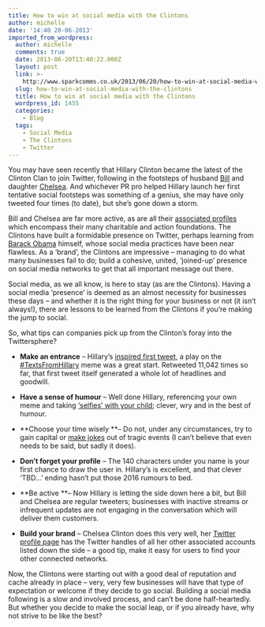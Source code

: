 ```yaml
---
title: How to win at social media with the Clintons
author: michelle
date: '14:40 20-06-2013'
imported_from_wordpress:
  author: michelle
  comments: true
  date: 2013-06-20T13:40:22.000Z
  layout: post
  link: >-
    http://www.sparkcomms.co.uk/2013/06/20/how-to-win-at-social-media-with-the-clintons/
  slug: how-to-win-at-social-media-with-the-clintons
  title: How to win at social media with the Clintons
  wordpress_id: 1455
  categories:
    - Blog
  tags:
    - Social Media
    - The Clintons
    - Twitter
---
```


You may have seen recently that Hillary Clinton became the latest of the Clinton Clan to join Twitter, following in the footsteps of husband [Bill](https://twitter.com/billclinton) and daughter [Chelsea](https://twitter.com/ChelseaClinton). And whichever PR pro helped Hillary launch her first tentative social footsteps was something of a genius, she may have only tweeted four times (to date), but she’s gone down a storm.

Bill and Chelsea are far more active, as are all their [associated profiles](https://twitter.com/ClintonFdn) which encompass their many charitable and action foundations. The Clintons have built a formidable presence on Twitter, perhaps learning from [Barack Obama](https://twitter.com/BarackObama) himself, whose social media practices have been near flawless. As a ‘brand’, the Clintons are impressive – managing to do what many businesses fail to do; build a cohesive, united, ‘joined-up’ presence on social media networks to get that all important message out there.

Social media, as we all know, is here to stay (as are the Clintons). Having a social media ‘presence’ is deemed as an almost necessity for businesses these days – and whether it is the right thing for your business or not (it isn’t always!), there are lessons to be learned from the Clintons if you’re making the jump to social.

So, what tips can companies pick up from the Clinton’s foray into the Twittersphere?



	
  * **Make an entrance** – Hillary’s [inspired first tweet](https://twitter.com/HillaryClinton/status/344132945122054144), a play on the [#TextsFromHillary](https://twitter.com/search?q=%23textsfromhillary&src=typd) meme was a great start. Retweeted 11,042 times so far, that first tweet itself generated a whole lot of headlines and goodwill.

	
  * **Have a sense of humour** – Well done Hillary, referencing your own meme and taking [‘selfies’ with your child](https://twitter.com/HillaryClinton/status/345624650186891264); clever, wry and in the best of humour.

	
  * **Choose your time wisely **– Do not, under any circumstances, try to gain capital or [make jokes](http://www.adweek.com/adfreak/16-humiliating-twitter-brand-fails-one-painfully-hilarious-chart-148170) out of tragic events (I can’t believe that even needs to be said, but sadly it does).

	
  * **Don’t forget your profile** – The 140 characters under you name is your first chance to draw the user in. Hillary’s is excellent, and that clever ‘TBD…’ ending hasn’t put those 2016 rumours to bed.

	
  * **Be active **– Now Hillary is letting the side down here a bit, but Bill and Chelsea are regular tweeters; businesses with inactive streams or infrequent updates are not engaging in the conversation which will deliver them customers.

	
  * **Build your brand** – Chelsea Clinton does this very well, her [Twitter profile page](https://twitter.com/ChelseaClinton) has the Twitter handles of all her other associated accounts listed down the side – a good tip, make it easy for users to find your other connected networks.


Now, the Clintons were starting out with a good deal of reputation and cache already in place – very, very few businesses will have that type of expectation or welcome if they decide to go social. Building a social media following is a slow and involved process, and can’t be done half-heartedly. But whether you decide to make the social leap, or if you already have, why not strive to be like the best?

